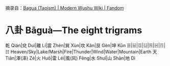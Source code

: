 摘录自：[Bagua (Taoism) | Modern Wushu Wiki | Fandom](https://modern-wushu.fandom.com/wiki/Bagua_(Taoism))

# 八卦 Bāguà—The eight trigrams
乾 Qián|兌 Duì|離 Lí|震 Zhèn|巽 Xùn|坎 Kǎn|艮 Gèn|坤 Kūn
☰|☱|☲|☳|☴|☵|☶|☷
Heaven/Sky|Lake/Marsh|Fire|Thunder|Wind|Water|Mountain|Earth
天 Tiān|澤(泽) Zé|火 Huǒ|雷 Léi|風(风) Fēng|水 Shuǐ|山 Shān|地 Dì
